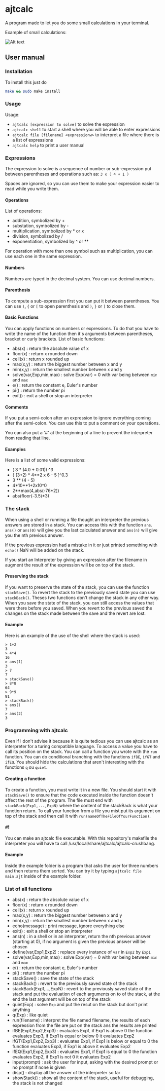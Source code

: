 ﻿# ajtcalc

A program made to let you do some small calculations in your terminal.

Example of small calculations:

![Alt text](https://i.imgur.com/22gJfoj.png "Some simple math.")

## User manual

### Installation
To install this just do
```bash
make && sudo make install
```

### Usage

Usage: 
* `ajtcalc [expression to solve]` to solve the expression
* `ajtcalc shell` to start a shell where you will be able to enter expressions
* `ajtcalc file [filename] <expressionw>` to interpret a file where there is a list of expressions
* `ajtcalc help` to print a user manual


### Expressions

The expression to solve is a sequence of number or sub-expression put between parentheses and operations such as: `3 x ( 4 + 1 )`

Spaces are ignored, so you can use them to make your expression easier to read while you write them.

#### Operations

List of operations:
* addition, symbolized by +
* substation, symbolized by -
* multiplication, symbolized by \* or x
* division, symbolized by /
* exponentiation, symbolized by ^ or \*\*

For operation with more than one symbol such as multiplication, you can use each one in the same expression.

#### Numbers

Numbers are typed in the decimal system. You can use decimal numbers.

#### Parenthesis

To compute a sub-expression first you can put it between parentheses. You can use `(`, `{` or `[` to open parenthesis and `)`, `}` or `]` to close them.

#### Basic Functions

You can apply functions on numbers or expressions.
To do that you have to write the name of the function then it's arguments between parentheses, bracket or curly brackets.
List of basic functions:
* abs(x) : return the absolute value of x
* floor(x) : return x rounded down
* ceil(x) : return x rounded up
* max(x,y) : return the biggest number between x and y
* min(x,y) : return the smallest number between x and y
* solve(var,Exp,min,max) : solve Exp(var) = 0 with var being between `min` and `max`
* e() : return the constant e, Euler's number
* pi() : return the number pi
* exit() : exit a shell or stop an interpreter

#### Comments

If you put a semi-colon after an expression to ignore everything coming after the semi-colon. You can use this to put a comment on your operations.

You can also put a '#' at the beginning of a line to prevent the interpreter from reading that line.

#### Examples

Here is a list of some valid expressions:
* ( 3 * (4.0 + 0.01)) ^3
* { (3+2) * 4\*\*2 x 6 - 5 ]^0.3
* 3 \*\* (4 - 5)
* 4\*10\*\*1+2x10^0
* 2\*\*max(4,abs(-76\*2))
* abs(floor(-3.5)\*3)

### The stack

When using a shell or running a file thought an interpreter the previous answers are stored in a stack. You can access this with the function `ans`. `ans()` or `ans(0)` will give you the last calculated answer and `ans(n)` will give you the nth previous answer.

If the previous expression had a mistake in it or just printed something with `echo()` NaN will be added on the stack.

If you start an Interpreter by giving an expression after the filename in augment the result of the expression will be on top of the stack.

#### Preserving the stack

If you want to preserve the state of the stack, you can use the function `stackSave()`. To revert the stack to the previously saved state you can use `stackBack()`. Theses two functions don't change the stack in any other way. When you save the state of the stack, you can still access the values that were there before you saved. When you revert to the previous saved the changes on the stack made between the save and the revert are lost.

#### Example

Here is an example of the use of the shell where the stack is used:

```
> 1+2
3
> 4*4
16
> ans(1)
3
> 7
7
> stackSave()
> 8*8
64
> 9*9
81
> stackBack()
> ans()
7
> ans(2)
3
```

### Programming with ajtcalc

Even if I don't advise it because it is quite tedious you can use ajtcalc as an interpreter for a turing compatible language. To access a value you have to call its position on the stack. You can call a function you wrote with the `run` function. You can do conditional branching with the functions `ifBE`, `ifGT` and `ifEQ`. You should hide the calculations that aren't interesting with the functions `q` ou `quiet`.

#### Creating a function

To create a function, you must write it in a new file. You should start it with `stackSave()` to ensure that the code executed inside the function doesn't affect the rest of the program. The file must end with `stackBack(Exp1,...,ExpN)` where the content of the stackBack is what your function return. To call your function from a file you mist put its argument on top of the stack and then call it with `run(nameOfTheFileOfYourFunction)`.

#### #!
You can make an ajtcalc file executable. With this repository's makefile the interpreter you will have ta call /usr/local/share/ajtcalc/ajtcalc-crushbang.

#### Example

Inside the example folder is a program that asks the user for three numbers and then returns them sorted. You can try it by typing `ajtcalc file main.ajt` inside of the example folder.

### List of all functions

* abs(x) : return the absolute value of x
* floor(x) : return x rounded down
* ceil(x) : return x rounded up
* max(x,y) : return the biggest number between x and y
* min(x,y) : return the smallest number between x and y
* echo(message) : print message, ignore everything else
* exit() : exit a shell or stop an interpreter
* ans(n) : in a shell or in an interpreter, return the nth previous answer (starting at 0), if no argument is given the previous answer will be chosen
* define(var,Exp1,Exp2) : replace every instance of `var` in `Exp2` by `Exp1`
* solve(var,Exp,min,max) : solve Exp(var) = 0 with var being between `min` and `max`
* e() : return the constant e, Euler's number
* pi() : return the number pi
* stackSave() : save the state of the stack
* stackBack() : revert to the previously saved state of the stack
* stackBack(Exp1,...,ExpN) : revert to the previously saved state of the stack and put the evaluation of each arguments on to of the stack, at the end the last argument will be on top of the stack
* quiet(Exp) : solve `Exp` and put the resut on the stack but don't print anything
* q(Exp) : like quiet
* run(filename) : interpret the file named filename, the results of each expression from the file are put on the stack ans the results are printed
* ifBE(Exp1,Exp2,Exp3) : evaluates Exp1, if Exp1 is above 0 the function evaluates Exp3, if Exp1 is equal or below 0 it evaluates Exp2
* ifGT(Exp1,Exp2,Exp3) : evaluates Exp1, if Exp1 is below or equal to 0 the function evaluates Exp3, if Exp1 is above it evaluates Exp2
* ifEQ(Exp1,Exp2,Exp3) : evaluates Exp1, if Exp1 is equal to 0 the function evaluates Exp2, if Exp1 is not 0 it evaluates Exp2
* input(prompt) : ask the user for input, asking with the desired prompt or no prompt if none is given
* disp() : display all the answer of the interpreter so far
* showStack() : show all the content of the stack, useful for debugging, the stack is not changed

